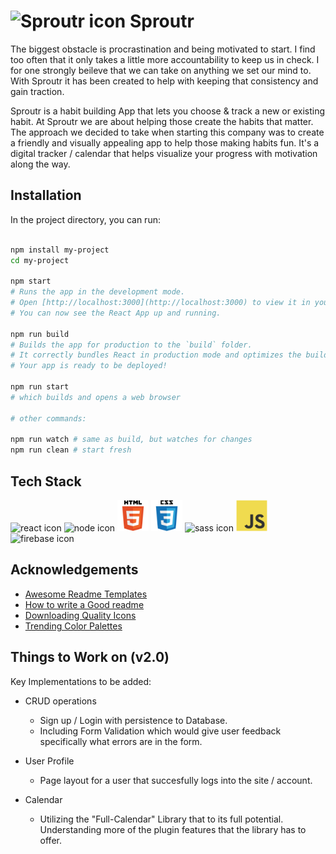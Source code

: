 <h1><img width="30" alt="Sproutr icon" src="https://www.svgrepo.com/show/206068/sprout-tree.svg"> Sproutr</h1>

The biggest obstacle is procrastination and being motivated to start. I find too often that it only takes a little more accountability to keep us in check.
I for one strongly beileve that we can take on anything we set our mind to.
With Sproutr it has been created to help with keeping that consistency and gain traction.

Sproutr is a habit building App that lets you choose & track a new or existing habit. At Sproutr
we are about helping those create the habits that matter. The approach we decided to take
when starting this company was to create a friendly and visually appealing app to help those making habits fun.
It's a digital tracker / calendar that helps visualize your progress with motivation along the way.

## Installation

In the project directory, you can run:

```bash

npm install my-project
cd my-project

npm start
# Runs the app in the development mode.
# Open [http://localhost:3000](http://localhost:3000) to view it in your browser.
# You can now see the React App up and running.

npm run build
# Builds the app for production to the `build` folder.
# It correctly bundles React in production mode and optimizes the build for the best performance.
# Your app is ready to be deployed!

npm run start
# which builds and opens a web browser

# other commands:

npm run watch # same as build, but watches for changes
npm run clean # start fresh

```

## Tech Stack

<div display:flex;>

<img width="50" alt="react icon" src="https://camo.githubusercontent.com/27d0b117da00485c56d69aef0fa310a3f8a07abecc8aa15fa38c8b78526c60ac/68747470733a2f2f63646e2e6a7364656c6976722e6e65742f67682f64657669636f6e732f64657669636f6e2f69636f6e732f72656163742f72656163742d6f726967696e616c2e737667">

<img width="40" alt="node icon" src="https://the-guild.dev/blog-assets/nodejs-esm/nodejs_logo.png">

<img width="50" alt="html icon" src="https://raw.githubusercontent.com/devicons/devicon/master/icons/html5/html5-original-wordmark.svg">

<img width="50" alt="css icon" src="https://raw.githubusercontent.com/devicons/devicon/master/icons/css3/css3-original-wordmark.svg">

<img width="50" alt="sass icon" src="https://camo.githubusercontent.com/26901b819fb10ef4e2c652aa40e24775247664d84a7597bebb66898a24dddedd/68747470733a2f2f63646e2e6a7364656c6976722e6e65742f67682f64657669636f6e732f64657669636f6e2f69636f6e732f736173732f736173732d6f726967696e616c2e737667">

<img width="50" alt="javascript icon" src="https://raw.githubusercontent.com/devicons/devicon/master/icons/javascript/javascript-original.svg">

<img width="50" alt="firebase icon" src="https://miro.medium.com/max/300/1*R4c8lHBHuH5qyqOtZb3h-w.png">
</div>

## Acknowledgements

- [Awesome Readme Templates](https://awesomeopensource.com/project/elangosundar/awesome-README-templates)
- [How to write a Good readme](https://bulldogjob.com/news/449-how-to-write-a-good-readme-for-your-github-project)
- [Downloading Quality Icons](https://icons8.com/icons/set/search)
- [Trending Color Palettes](https://coolors.co/palettes/trending)

## Things to Work on (v2.0)

Key Implementations to be added:

- CRUD operations

  - Sign up / Login with persistence to Database.
  - Including Form Validation which would give user feedback specifically what errors are in the form.

- User Profile

  - Page layout for a user that succesfully logs into the site / account.

- Calendar
  - Utilizing the "Full-Calendar" Library that to its full potential. Understanding more of the plugin features that the library has to offer.
